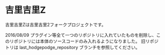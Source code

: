 # 吉里吉里Z

吉里吉里Zは吉里吉里2フォークプロジェクトです。  

2016/08/09 プラグイン等全て一つのリポジトリに入れていたものを削除し、このリポジトリには本体のソースコードのみ入れるようになりました。
旧リポジトリは last_hodgepodge_repository ブランチを参照してください。

